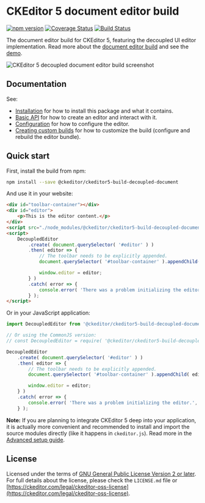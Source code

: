 CKEditor 5 document editor build
========================================

[![npm version](https://badge.fury.io/js/%40ckeditor%2Fckeditor5-build-decoupled-document.svg)](https://www.npmjs.com/package/@ckeditor/ckeditor5-build-decoupled-document)
[![Coverage Status](https://coveralls.io/repos/github/ckeditor/ckeditor5/badge.svg?branch=master)](https://coveralls.io/github/ckeditor/ckeditor5?branch=master)
[![Build Status](https://travis-ci.com/ckeditor/ckeditor5.svg?branch=master)](https://travis-ci.com/ckeditor/ckeditor5)

The document editor build for CKEditor 5, featuring the decoupled UI editor implementation. Read more about the [document editor build](https://ckeditor.com/docs/ckeditor5/latest/builds/guides/overview.html#document-editor) and see the [demo](https://ckeditor.com/docs/ckeditor5/latest/examples/builds/document-editor.html).

![CKEditor 5 decoupled document editor build screenshot](https://c.cksource.com/a/1/img/npm/ckeditor5-build-decoupled-document.png)

## Documentation

See:

* [Installation](https://ckeditor.com/docs/ckeditor5/latest/builds/guides/integration/installation.html) for how to install this package and what it contains.
* [Basic API](https://ckeditor.com/docs/ckeditor5/latest/builds/guides/integration/basic-api.html) for how to create an editor and interact with it.
* [Configuration](https://ckeditor.com/docs/ckeditor5/latest/installation/getting-started/configuration.html) for how to configure the editor.
* [Creating custom builds](https://ckeditor.com/docs/ckeditor5/latest/installation/advanced/alternative-setups/custom-builds.html) for how to customize the build (configure and rebuild the editor bundle).

## Quick start

First, install the build from npm:

```bash
npm install --save @ckeditor/ckeditor5-build-decoupled-document
```

And use it in your website:

```html
<div id="toolbar-container"></div>
<div id="editor">
	<p>This is the editor content.</p>
</div>
<script src="./node_modules/@ckeditor/ckeditor5-build-decoupled-document/build/ckeditor.js"></script>
<script>
	DecoupledEditor
		.create( document.querySelector( '#editor' ) )
		.then( editor => {
			// The toolbar needs to be explicitly appended.
			document.querySelector( '#toolbar-container' ).appendChild( editor.ui.view.toolbar.element );

			window.editor = editor;
		} )
		.catch( error => {
			console.error( 'There was a problem initializing the editor.', error );
		} );
</script>
```

Or in your JavaScript application:

```js
import DecoupledEditor from '@ckeditor/ckeditor5-build-decoupled-document';

// Or using the CommonJS version:
// const DecoupledEditor = require( '@ckeditor/ckeditor5-build-decoupled-document' );

DecoupledEditor
	.create( document.querySelector( '#editor' ) )
	.then( editor => {
		// The toolbar needs to be explicitly appended.
		document.querySelector( '#toolbar-container' ).appendChild( editor.ui.view.toolbar.element );

		window.editor = editor;
	} )
	.catch( error => {
		console.error( 'There was a problem initializing the editor.', error );
	} );
```

**Note:** If you are planning to integrate CKEditor 5 deep into your application, it is actually more convenient and recommended to install and import the source modules directly (like it happens in `ckeditor.js`). Read more in the [Advanced setup guide](https://ckeditor.com/docs/ckeditor5/latest/installation/advanced/advanced-setup.html).

## License

Licensed under the terms of [GNU General Public License Version 2 or later](http://www.gnu.org/licenses/gpl.html). For full details about the license, please check the `LICENSE.md` file or [https://ckeditor.com/legal/ckeditor-oss-license](https://ckeditor.com/legal/ckeditor-oss-license).
